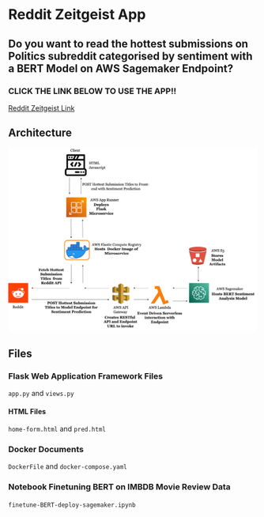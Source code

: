 # Reddit Zeitgeist App

## Do you want to read the hottest submissions on Politics subreddit categorised by sentiment with a BERT Model on AWS Sagemaker Endpoint?

### CLICK THE LINK BELOW TO USE THE APP!!

<p><a href="https://9t7m2t6mnz.us-east-1.awsapprunner.com">Reddit Zeitgeist Link</a></p>

## Architecture
![app architecture](https://github.com/johnowusuduah/reddit-zeitgeist-app/blob/main/architecture/rz-architecture.png)

## Files
### Flask Web Application Framework Files
`app.py` and `views.py`

#### HTML Files
`home-form.html` and `pred.html`

### Docker Documents
`DockerFile` and `docker-compose.yaml`

### Notebook Finetuning BERT on IMBDB Movie Review Data
`finetune-BERT-deploy-sagemaker.ipynb`
